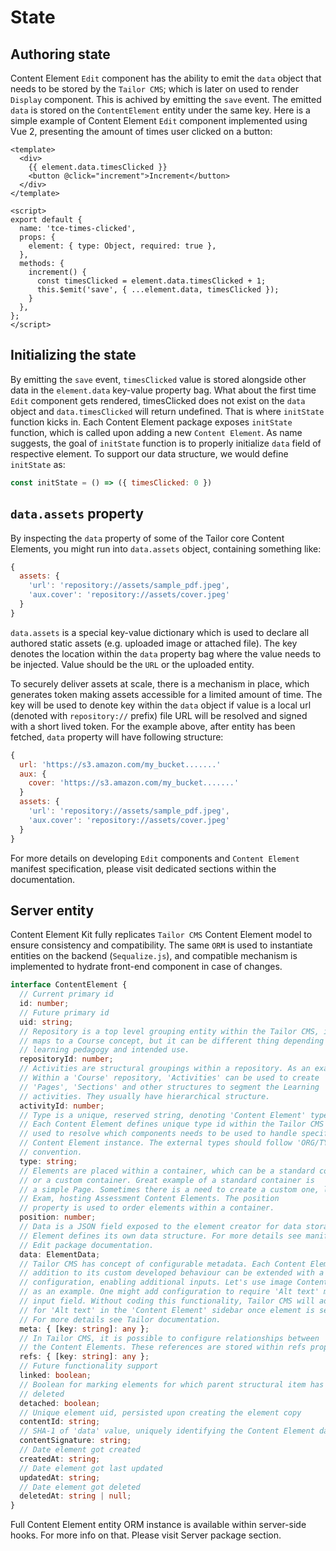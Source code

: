 # State

## Authoring state

Content Element `Edit` component has the ability to emit the `data` object
that needs to be stored by the `Tailor CMS`; which is later on used to render
`Display` component. This is achived by emitting the `save` event.
The emitted `data` is stored on the `ContentElement` entity under the
same key. Here is a simple example of Content Element `Edit` component
implemented using Vue 2, presenting the amount of times user clicked on a
button:

```vue
<template>
  <div>
    {{ element.data.timesClicked }}
    <button @click="increment">Increment</button>
  </div>
</template>

<script>
export default {
  name: 'tce-times-clicked',
  props: {
    element: { type: Object, required: true },
  },
  methods: {
    increment() {
      const timesClicked = element.data.timesClicked + 1;
      this.$emit('save', { ...element.data, timesClicked });
    }
  },
};
</script>
```

## Initializing the state

By emitting the `save` event, `timesClicked` value is stored alongside other
data in the `element.data` key-value property bag. What about the
first time `Edit` component gets rendered, timesClicked does not exist on the
`data` object and `data.timesClicked` will return undefined. That is where
`initState` function kicks in. Each Content Element package exposes `initState`
function, which is called upon adding a new `Content Element`. As name suggests,
the goal of `initState` function is to properly initialize `data` field of
respective element. To support our data structure, we would define `initState`
as:

```js
const initState = () => ({ timesClicked: 0 })
```

## `data.assets` property

By inspecting the `data` property of some of the Tailor core Content Elements,
you might run into `data.assets` object, containing something like:

```js
{
  assets: {
    'url': 'repository://assets/sample_pdf.jpeg',
    'aux.cover': 'repository://assets/cover.jpeg'
  }
}
```

`data.assets` is a special key-value dictionary which is used to declare all
authored static assets (e.g. uploaded image or attached file). The key
denotes the location within the `data` property bag where the value needs to
be injected. Value should be the `URL` or the uploaded entity.

To securely deliver assets at scale, there is a mechanism in place,
which generates token making assets accessible for a limited amount of time.
The key will be used to denote key within the `data` object if value is a
local url (denoted with `repository://` prefix) file URL will be resolved and
signed with a short lived token. For the example above, after entity has been
fetched, `data` property will have following structure:

```js
{
  url: 'https://s3.amazon.com/my_bucket.......'
  aux: {
    cover: 'https://s3.amazon.com/my_bucket.......'
  }
  assets: {
    'url': 'repository://assets/sample_pdf.jpeg',
    'aux.cover': 'repository://assets/cover.jpeg'
  }
}
```

For more details on developing `Edit` components and `Content Element` manifest
specification, please visit dedicated sections within the documentation.

## Server entity

Content Element Kit fully replicates `Tailor CMS` Content Element model to
ensure consistency and compatibility. The same `ORM` is used to instantiate
entities on the backend (`Sequalize.js`), and compatible mechanism is
implemented to hydrate front-end component in case of changes.

```ts
interface ContentElement {
  // Current primary id
  id: number;
  // Future primary id
  uid: string;
  // Repository is a top level grouping entity within the Tailor CMS, it usually
  // maps to a Course concept, but it can be different thing depending on the
  // learning pedagogy and intended use.
  repositoryId: number;
  // Activities are structural groupings within a repository. As an example,
  // Within a 'Course' repository, 'Activities' can be used to create 'Modules',
  // 'Pages', 'Sections' and other structures to segment the Learning
  // activities. They usually have hierarchical structure.
  activityId: number;
  // Type is a unique, reserved string, denoting 'Content Element' type id.
  // Each Content Element defines unique type id within the Tailor CMS which is
  // used to resolve which components needs to be used to handle specific
  // Content Element instance. The external types should follow 'ORG/TYPE'
  // convention.
  type: string;
  // Elements are placed within a container, which can be a standard container
  // or a custom container. Great example of a standard container is
  // a simple Page. Sometimes there is a need to create a custom one, like
  // Exam, hosting Assessment Content Elements. The position
  // property is used to order elements within a container.
  position: number;
  // Data is a JSON field exposed to the element creator for data storage. Each
  // Element defines its own data structure. For more details see manifest and
  // Edit package documentation.
  data: ElementData;
  // Tailor CMS has concept of configurable metadata. Each Content Element, in
  // addition to its custom developed behaviour can be extended with a field
  // configuration, enabling additional inputs. Let's use image Content Element
  // as an example. One might add configuration to require 'Alt text' metadata
  // input field. Without coding this functionality, Tailor CMS will add input
  // for 'Alt text' in the 'Content Element' sidebar once element is selected.
  // For more details see Tailor documentation.
  meta: { [key: string]: any };
  // In Tailor CMS, it is possible to configure relationships between
  // the Content Elements. These references are stored within refs property.
  refs: { [key: string]: any };
  // Future functionality support
  linked: boolean;
  // Boolean for marking elements for which parent structural item has been
  // deleted
  detached: boolean;
  // Unique element uid, persisted upon creating the element copy
  contentId: string;
  // SHA-1 of 'data' value, uniquely identifying the Content Element data
  contentSignature: string;
  // Date element got created
  createdAt: string;
  // Date element got last updated
  updatedAt: string;
  // Date element got deleted
  deletedAt: string | null;
}
```

Full Content Element entity ORM instance is available within server-side hooks.
For more info on that. Please visit Server package section.
